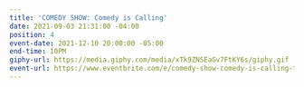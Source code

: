 ```yaml
---
title: 'COMEDY SHOW: Comedy is Calling'
date: 2021-09-03 21:31:00 -04:00
position: 4
event-date: 2021-12-10 20:00:00 -05:00
end-time: 10PM
giphy-url: https://media.giphy.com/media/xTk9ZNSEaGv7FtKY6s/giphy.gif
event-url: https://www.eventbrite.com/e/comedy-show-comedy-is-calling-tickets-216015406897
---
```


